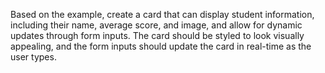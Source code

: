 Based on the example, create a card that can display student information, including their name, average score, and image, and allow for dynamic updates through form inputs. The card should be styled to look visually appealing, and the form inputs should update the card in real-time as the user types.